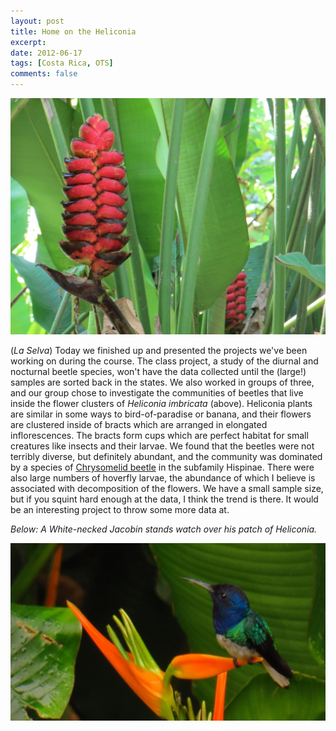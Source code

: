 ```yaml
---
layout: post
title: Home on the Heliconia
excerpt:
date: 2012-06-17
tags: [Costa Rica, OTS]
comments: false
---
```

![Heliconia](/assets/images/heliconia-resize-img_0314.jpg)

(*La Selva*) Today we finished up and presented the projects we've been working on during the course. The class project, a study of the diurnal and nocturnal beetle species, won't have the data collected until the (large!) samples are sorted back in the states. We also worked in groups of three, and our group chose to investigate the communities of beetles that live inside the flower clusters of *Heliconia imbricata* (above). Heliconia plants are similar in some ways to bird-of-paradise or banana, and their flowers are clustered inside of bracts which are arranged in elongated inflorescences. The bracts form cups which are perfect habitat for small creatures like insects and their larvae. We found that the beetles were not terribly diverse, but definitely abundant, and the community was dominated by a species of [Chrysomelid beetle](https://en.wikipedia.org/wiki/Leaf_beetle) in the subfamily Hispinae. There were also large numbers of hoverfly larvae, the abundance of which I believe is associated with decomposition of the flowers. We have a small sample size, but if you squint hard enough at the data, I think the trend is there. It would be an interesting project to throw some more data at.

*Below: A White-necked Jacobin stands watch over his patch of Heliconia.*

![jacobin](/assets/images/hummer-crop-img_1127.jpg)
